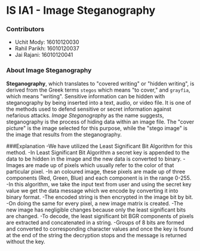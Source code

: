 # IS IA1 - Image Steganography

### Contributors
- Uchit Mody: 16010120030
- Rahil Parikh: 16010120037
- Jai Rajani: 16010120041

### About Image Steganography
**Steganography**, which translates to "covered writing" or "hidden writing", is derived from the Greek terms `stegos` which means "to cover," and `grayfia`, which means "writing". Sensitive information can be hidden with steganography by being inserted into a text, audio, or video file. It is one of the methods used to defend sensitive or secret information against nefarious attacks. *Image Steganography* as the name suggests, steganography is the process of hiding data within an image file. The "cover picture" is the image selected for this purpose, while the "stego image" is the image that results from the steganography.


###Explanation
-We have utilized the Least Significant Bit Algorithm for this method.
-In Least Significant Bit Algorithm a secret key is appended to the data to be hidden in the image and the new data is converted to binary.
-Images are made up of pixels which usually refer to the color of that particular pixel.
-In an coloured image, these pixels are made up of three components (Red, Green, Blue) and each component is in the range 0-255.
-In this algorithm, we take the input text from user and using the secret key value we get the data message which we encode by converting it into binary format.
-The encoded string is then encrypted in the image bit by bit.
-On doing the same for every pixel, a new image matrix is created.
-The new image has negligible changes because only the least significant bits are changed.
-To decode, the least significant bit BGR components of pixels are extracted and concatenated in a string.
-Groups of 8 bits are formed and converted to corresponding character values and once the key is found at the end of the string the decryption stops and the message is returned without the key.
